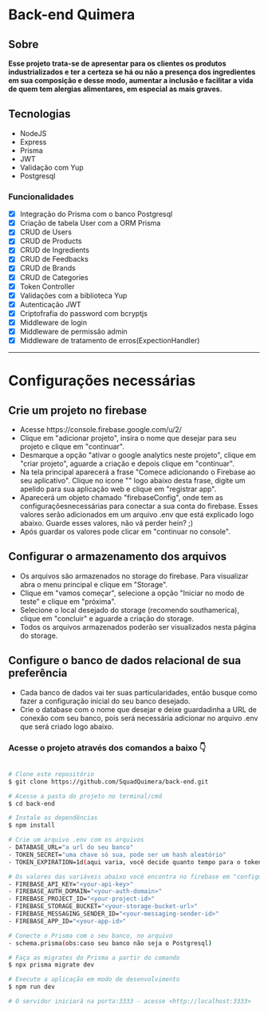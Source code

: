 <h1> Back-end Quimera </h1>

<h2>Sobre</h2>
<p> <strong>Esse projeto trata-se de apresentar para os clientes os produtos industrializados e ter a certeza se há
ou não a presença dos ingredientes em sua composição e desse modo, aumentar a inclusão e facilitar a vida de quem tem alergias alimentares, em especial as mais graves.
</strong></p>

<h2>Tecnologias</h2>
<ul>

   <li>NodeJS</li>
   <li>Express</li>
   <li>Prisma</li>
   <li>JWT</li>
   <li>Validação com Yup</li>
   <li>Postgresql</li>

</ul>

### Funcionalidades

- [x] Integração do Prisma com o banco Postgresql
- [x] Criação de tabela User com a ORM Prisma
- [x] CRUD de Users
- [x] CRUD de Products
- [x] CRUD de Ingredients
- [x] CRUD de Feedbacks
- [x] CRUD de Brands
- [x] CRUD de Categories
- [x] Token Controller
- [x] Validações com a biblioteca Yup
- [x] Autenticação JWT
- [x] Criptofrafia do password com bcryptjs
- [x] Middleware de login
- [x] Middleware de permissão admin
- [x] Middleware de tratamento de erros(ExpectionHandler)

---
<h1>Configurações necessárias</h1>
<h2>Crie um projeto no firebase</h2>
<ul>
   <li>Acesse https://console.firebase.google.com/u/2/</li>
   <li>Clique em "adicionar projeto", insira o nome que desejar para seu projeto e clique em "continuar".</li>
   <li>Desmarque a opção "ativar o google analytics neste projeto", clique em "criar projeto", aguarde a criação e depois clique em "continuar".</li>
   <li>Na tela principal aparecerá a frase "Comece adicionando o Firebase ao seu aplicativo". Clique no icone "</>" logo abaixo desta frase, digite um apelido para sua aplicação web e clique em "registrar app".</li>
   <li>Aparecerá um objeto chamado "firebaseConfig", onde tem as configuraçõesnecessárias para conectar a sua conta do firebase. Esses valores serão adicionados em um arquivo .env que está explicado logo abaixo. Guarde esses valores, não vá perder hein? ;)</li>
   <li>Após guardar os valores pode clicar em "continuar no console".</li>
</ul>

<h2>Configurar o armazenamento dos arquivos</h2>
<ul>
   <li>Os arquivos são armazenados no storage do firebase. Para visualizar abra o menu principal e clique em "Storage".</li>
   <li>Clique em "vamos começar", selecione a opção "Iniciar no modo de teste" e clique em "próxima".</li>
   <li>Selecione o local desejado do storage (recomendo southamerica), clique em "concluir" e aguarde a criação do storage.</li>
   <li>Todos os arquivos armazenados poderão ser visualizados nesta página do storage.</li>
</ul>

<h2>Configure o banco de dados relacional de sua preferência</h2>
<ul>
   <li>Cada banco de dados vai ter suas particularidades, então busque como fazer a configuração inicial do seu banco desejado.</li>
   <li>Crie o database com o nome que desejar e deixe guardadinha a URL de conexão com seu banco, pois será necessária adicionar no arquivo .env que será criado logo abaixo.</li>
</ul>

<h3> Acesse o projeto através dos comandos a baixo 👇</h3>

```bash

# Clone este repositório
$ git clone https://github.com/SquadQuimera/back-end.git

# Acesse a pasta do projeto no terminal/cmd
$ cd back-end

# Instale as dependências
$ npm install

# Crie um arquivo .env com os arquivos
- DATABASE_URL="a url do seu banco"
- TOKEN_SECRET="uma chave só sua, pode ser um hash aleatório"
- TOKEN_EXPIRATION=1d(aqui varia, você decide quanto tempo para o token expirar)

# Os valores das variáveis abaixo você encontra no firebase em "configurações do projeto" > "geral".
- FIREBASE_API_KEY="<your-api-key>"
- FIREBASE_AUTH_DOMAIN="<your-auth-domain>"
- FIREBASE_PROJECT_ID="<your-project-id>"
- FIREBASE_STORAGE_BUCKET="<your-storage-bucket-url>"
- FIREBASE_MESSAGING_SENDER_ID="<your-messaging-sender-id>"
- FIREBASE_APP_ID="<your-app-id>"

# Conecte o Prisma com o seu banco, no arquivo
- schema.prisma(obs:caso seu banco não seja o Postgresql)

# Faça as migrates do Prisma a partir do comando
$ npx prisma migrate dev

# Execute a aplicação em modo de desenvolvimento
$ npm run dev

# O servidor iniciará na porta:3333 - acesse <http://localhost:3333>
```
